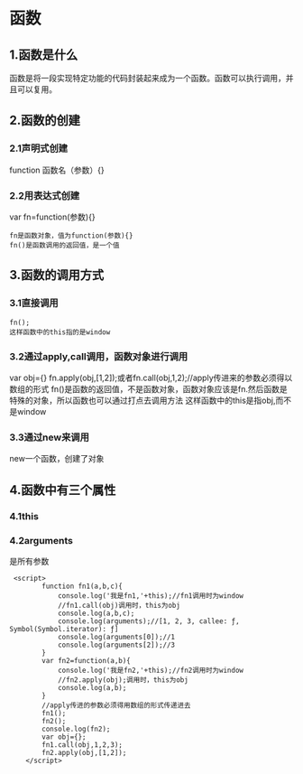 # 函数
## 1.函数是什么
函数是将一段实现特定功能的代码封装起来成为一个函数。函数可以执行调用，并且可以复用。
## 2.函数的创建
### 2.1声明式创建 
function 函数名（参数）{}
### 2.2用表达式创建
var fn=function(参数){}
```
fn是函数对象，值为function(参数){}
fn()是函数调用的返回值，是一个值
```
## 3.函数的调用方式
### 3.1直接调用
    fn();
    这样函数中的this指的是window
### 3.2通过apply,call调用，函数对象进行调用
var obj={}
fn.apply(obj,[1,2]);或者fn.call(obj,1,2);//apply传进来的参数必须得以数组的形式
fn()是函数的返回值，不是函数对象，函数对象应该是fn.然后函数是特殊的对象，所以函数也可以通过打点去调用方法
这样函数中的this是指obj,而不是window
### 3.3通过new来调用
new一个函数，创建了对象
## 4.函数中有三个属性 
### 4.1this
### 4.2arguments
是所有参数
```
 <script>
        function fn1(a,b,c){
            console.log('我是fn1,'+this);//fn1调用时为window
            //fn1.call(obj)调用时，this为obj
            console.log(a,b,c);
            console.log(arguments);//[1, 2, 3, callee: ƒ, Symbol(Symbol.iterator): ƒ]
            console.log(arguments[0]);//1
            console.log(arguments[2]);//3
        }
        var fn2=function(a,b){
            console.log('我是fn2,'+this);//fn2调用时为window
            //fn2.apply(obj);调用时，this为obj
            console.log(a,b);
        }
        //apply传进的参数必须得用数组的形式传递进去
        fn1();
        fn2();
        console.log(fn2);
        var obj={};
        fn1.call(obj,1,2,3);
        fn2.apply(obj,[1,2]);
    </script>
```